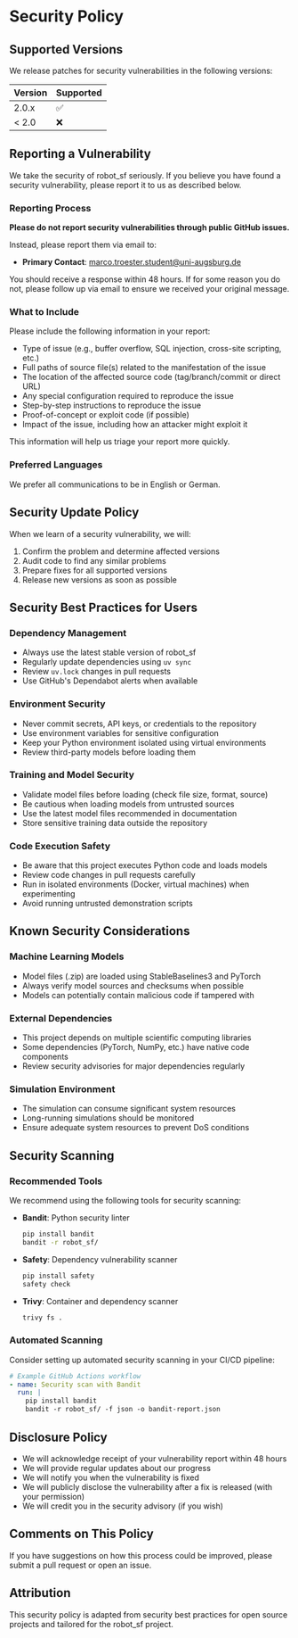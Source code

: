 # Security Policy

## Supported Versions

We release patches for security vulnerabilities in the following versions:

| Version | Supported          |
| ------- | ------------------ |
| 2.0.x   | :white_check_mark: |
| < 2.0   | :x:                |

## Reporting a Vulnerability

We take the security of robot_sf seriously. If you believe you have found a security vulnerability, please report it to us as described below.

### Reporting Process

**Please do not report security vulnerabilities through public GitHub issues.**

Instead, please report them via email to:
- **Primary Contact**: marco.troester.student@uni-augsburg.de

You should receive a response within 48 hours. If for some reason you do not, please follow up via email to ensure we received your original message.

### What to Include

Please include the following information in your report:

- Type of issue (e.g., buffer overflow, SQL injection, cross-site scripting, etc.)
- Full paths of source file(s) related to the manifestation of the issue
- The location of the affected source code (tag/branch/commit or direct URL)
- Any special configuration required to reproduce the issue
- Step-by-step instructions to reproduce the issue
- Proof-of-concept or exploit code (if possible)
- Impact of the issue, including how an attacker might exploit it

This information will help us triage your report more quickly.

### Preferred Languages

We prefer all communications to be in English or German.

## Security Update Policy

When we learn of a security vulnerability, we will:

1. Confirm the problem and determine affected versions
2. Audit code to find any similar problems
3. Prepare fixes for all supported versions
4. Release new versions as soon as possible

## Security Best Practices for Users

### Dependency Management

- Always use the latest stable version of robot_sf
- Regularly update dependencies using `uv sync`
- Review `uv.lock` changes in pull requests
- Use GitHub's Dependabot alerts when available

### Environment Security

- Never commit secrets, API keys, or credentials to the repository
- Use environment variables for sensitive configuration
- Keep your Python environment isolated using virtual environments
- Review third-party models before loading them

### Training and Model Security

- Validate model files before loading (check file size, format, source)
- Be cautious when loading models from untrusted sources
- Use the latest model files recommended in documentation
- Store sensitive training data outside the repository

### Code Execution Safety

- Be aware that this project executes Python code and loads models
- Review code changes in pull requests carefully
- Run in isolated environments (Docker, virtual machines) when experimenting
- Avoid running untrusted demonstration scripts

## Known Security Considerations

### Machine Learning Models

- Model files (.zip) are loaded using StableBaselines3 and PyTorch
- Always verify model sources and checksums when possible
- Models can potentially contain malicious code if tampered with

### External Dependencies

- This project depends on multiple scientific computing libraries
- Some dependencies (PyTorch, NumPy, etc.) have native code components
- Review security advisories for major dependencies regularly

### Simulation Environment

- The simulation can consume significant system resources
- Long-running simulations should be monitored
- Ensure adequate system resources to prevent DoS conditions

## Security Scanning

### Recommended Tools

We recommend using the following tools for security scanning:

- **Bandit**: Python security linter
  ```bash
  pip install bandit
  bandit -r robot_sf/
  ```

- **Safety**: Dependency vulnerability scanner
  ```bash
  pip install safety
  safety check
  ```

- **Trivy**: Container and dependency scanner
  ```bash
  trivy fs .
  ```

### Automated Scanning

Consider setting up automated security scanning in your CI/CD pipeline:

```yaml
# Example GitHub Actions workflow
- name: Security scan with Bandit
  run: |
    pip install bandit
    bandit -r robot_sf/ -f json -o bandit-report.json
```

## Disclosure Policy

- We will acknowledge receipt of your vulnerability report within 48 hours
- We will provide regular updates about our progress
- We will notify you when the vulnerability is fixed
- We will publicly disclose the vulnerability after a fix is released (with your permission)
- We will credit you in the security advisory (if you wish)

## Comments on This Policy

If you have suggestions on how this process could be improved, please submit a pull request or open an issue.

## Attribution

This security policy is adapted from security best practices for open source projects and tailored for the robot_sf project.
